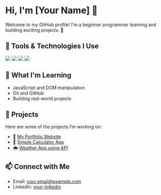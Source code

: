 # Hi, I'm [Your Name] 👋

Welcome to my GitHub profile! I'm a beginner programmer learning and building exciting projects. 🚀

## 🧰 Tools & Technologies I Use
<p align="left">
  <img src="https://img.shields.io/badge/Code-Python-blue?style=flat-square&logo=python" />
  <img src="https://img.shields.io/badge/HTML5-E34F26?style=flat-square&logo=html5&logoColor=white" />
  <img src="https://img.shields.io/badge/CSS3-1572B6?style=flat-square&logo=css3&logoColor=white" />
  <img src="https://img.shields.io/badge/JavaScript-F7DF1E?style=flat-square&logo=javascript&logoColor=black" />
  <!-- Add more badges here -->
</p>

## 🌱 What I'm Learning
- JavaScript and DOM manipulation
- Git and GitHub
- Building real-world projects

## 🔨 Projects
Here are some of the projects I’m working on:
- 📝 [My Portfolio Website](https://github.com/yourusername/portfolio)
- 🧮 [Simple Calculator App](https://github.com/yourusername/calculator)
- 🌦️ [Weather App using API](https://github.com/yourusername/weather-app)

## 📫 Connect with Me
- Email: your.email@example.com
- LinkedIn: [your-linkedin](https://linkedin.com/in/your-link)
